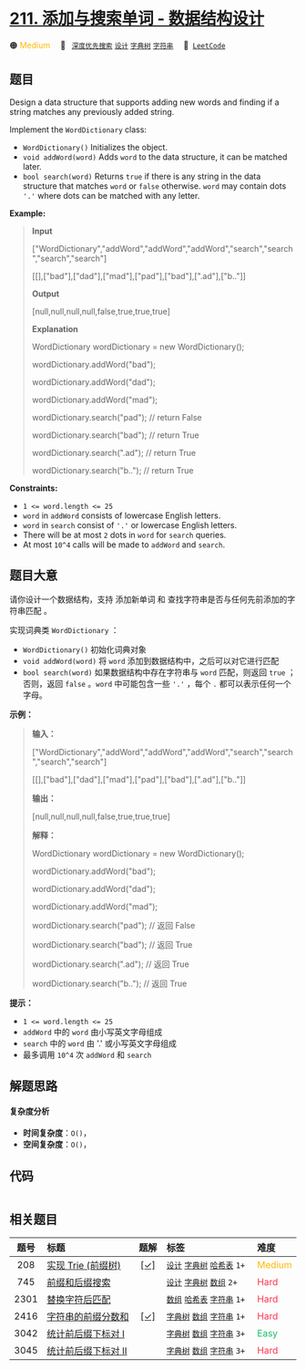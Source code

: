 # [211. 添加与搜索单词 - 数据结构设计](https://leetcode.com/problems/design-add-and-search-words-data-structure)

🟠 <font color=#ffb800>Medium</font>&emsp; 🔖&ensp; [`深度优先搜索`](/outline/tag/depth-first-search.md) [`设计`](/outline/tag/design.md) [`字典树`](/outline/tag/trie.md) [`字符串`](/outline/tag/string.md)&emsp; 🔗&ensp;[`LeetCode`](https://leetcode.com/problems/design-add-and-search-words-data-structure)

## 题目

Design a data structure that supports adding new words and finding if a string
matches any previously added string.

Implement the `WordDictionary` class:

  * `WordDictionary()` Initializes the object.
  * `void addWord(word)` Adds `word` to the data structure, it can be matched later.
  * `bool search(word)` Returns `true` if there is any string in the data structure that matches `word` or `false` otherwise. `word` may contain dots `'.'` where dots can be matched with any letter.



**Example:**

> 
> 
> 
> 
> 
> **Input**
> 
> ["WordDictionary","addWord","addWord","addWord","search","search","search","search"]
> 
> [[],["bad"],["dad"],["mad"],["pad"],["bad"],[".ad"],["b.."]]
> 
> **Output**
> 
> [null,null,null,null,false,true,true,true]
> 
> 
> 
> **Explanation**
> 
> WordDictionary wordDictionary = new WordDictionary();
> 
> wordDictionary.addWord("bad");
> 
> wordDictionary.addWord("dad");
> 
> wordDictionary.addWord("mad");
> 
> wordDictionary.search("pad"); // return False
> 
> wordDictionary.search("bad"); // return True
> 
> wordDictionary.search(".ad"); // return True
> 
> wordDictionary.search("b.."); // return True

**Constraints:**

  * `1 <= word.length <= 25`
  * `word` in `addWord` consists of lowercase English letters.
  * `word` in `search` consist of `'.'` or lowercase English letters.
  * There will be at most `2` dots in `word` for `search` queries.
  * At most `10^4` calls will be made to `addWord` and `search`.


## 题目大意

请你设计一个数据结构，支持 添加新单词 和 查找字符串是否与任何先前添加的字符串匹配 。

实现词典类 `WordDictionary` ：

  * `WordDictionary()` 初始化词典对象
  * `void addWord(word)` 将 `word` 添加到数据结构中，之后可以对它进行匹配
  * `bool search(word)` 如果数据结构中存在字符串与 `word` 匹配，则返回 `true` ；否则，返回  `false` 。`word` 中可能包含一些 `'.'` ，每个 `.` 都可以表示任何一个字母。



**示例：**

> 
> 
> 
> 
> 
> **输入：**
> 
> ["WordDictionary","addWord","addWord","addWord","search","search","search","search"]
> 
> [[],["bad"],["dad"],["mad"],["pad"],["bad"],[".ad"],["b.."]]
> 
> **输出：**
> 
> [null,null,null,null,false,true,true,true]
> 
> 
> 
> **解释：**
> 
> WordDictionary wordDictionary = new WordDictionary();
> 
> wordDictionary.addWord("bad");
> 
> wordDictionary.addWord("dad");
> 
> wordDictionary.addWord("mad");
> 
> wordDictionary.search("pad"); // 返回 False
> 
> wordDictionary.search("bad"); // 返回 True
> 
> wordDictionary.search(".ad"); // 返回 True
> 
> wordDictionary.search("b.."); // 返回 True
> 
> 



**提示：**

  * `1 <= word.length <= 25`
  * `addWord` 中的 `word` 由小写英文字母组成
  * `search` 中的 `word` 由 '.' 或小写英文字母组成
  * 最多调用 `10^4` 次 `addWord` 和 `search`


## 解题思路

#### 复杂度分析

- **时间复杂度**：`O()`，
- **空间复杂度**：`O()`，

## 代码

```javascript

```

## 相关题目

<!-- prettier-ignore -->
| 题号 | 标题 | 题解 | 标签 | 难度 |
| :------: | :------ | :------: | :------ | :------ |
| 208 | [实现 Trie (前缀树)](https://leetcode.com/problems/implement-trie-prefix-tree) | [[✓]](/problem/0208.md) |  [`设计`](/outline/tag/design.md) [`字典树`](/outline/tag/trie.md) [`哈希表`](/outline/tag/hash-table.md) `1+` | <font color=#ffb800>Medium</font> |
| 745 | [前缀和后缀搜索](https://leetcode.com/problems/prefix-and-suffix-search) |  |  [`设计`](/outline/tag/design.md) [`字典树`](/outline/tag/trie.md) [`数组`](/outline/tag/array.md) `2+` | <font color=#ff334b>Hard</font> |
| 2301 | [替换字符后匹配](https://leetcode.com/problems/match-substring-after-replacement) |  |  [`数组`](/outline/tag/array.md) [`哈希表`](/outline/tag/hash-table.md) [`字符串`](/outline/tag/string.md) `1+` | <font color=#ff334b>Hard</font> |
| 2416 | [字符串的前缀分数和](https://leetcode.com/problems/sum-of-prefix-scores-of-strings) | [[✓]](/problem/2416.md) |  [`字典树`](/outline/tag/trie.md) [`数组`](/outline/tag/array.md) [`字符串`](/outline/tag/string.md) `1+` | <font color=#ff334b>Hard</font> |
| 3042 | [统计前后缀下标对 I](https://leetcode.com/problems/count-prefix-and-suffix-pairs-i) |  |  [`字典树`](/outline/tag/trie.md) [`数组`](/outline/tag/array.md) [`字符串`](/outline/tag/string.md) `3+` | <font color=#15bd66>Easy</font> |
| 3045 | [统计前后缀下标对 II](https://leetcode.com/problems/count-prefix-and-suffix-pairs-ii) |  |  [`字典树`](/outline/tag/trie.md) [`数组`](/outline/tag/array.md) [`字符串`](/outline/tag/string.md) `3+` | <font color=#ff334b>Hard</font> |

<style>
.blue {
    background-color: #096dd9;
    padding: 0.25rem 0.5rem;
    margin: 0;
    font-size: 0.85em;
    border-radius: 3px;
    color: white;
    font-weight: 500;
}
table th:first-of-type { width: 10%; }
table th:nth-of-type(2) { width: 35%; }
table th:nth-of-type(3) { width: 10%; }
table th:nth-of-type(4) { width: 35%; }
table th:nth-of-type(5) { width: 10%; }
</style>
